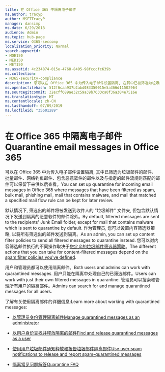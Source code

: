 ```yaml
---
title: 在 Office 365 中隔离电子邮件
ms.author: tracyp
author: MSFTTracyP
manager: dansimp
ms.date: 6/29/2018
audience: Admin
ms.topic: hub-page
ms.service: O365-seccomp
localization_priority: Normal
search.appverid:
- MOE150
- MED150
- MET150
ms.assetid: 4c234874-015e-4768-8495-98fcccfc639b
ms.collection:
- M365-security-compliance
description: 您可以在 Office 365 中为传入电子邮件设置隔离, 在其中已被筛选为垃圾邮件、批量、网络钓鱼邮件和恶意软件的传入电子邮件可以保留下来供以后查看。
ms.openlocfilehash: 512f6caa937b2abd083350015e5a366d11502964
ms.sourcegitcommit: 32ecff689ae32c59a39b7633ca0f36a304e7516e
ms.translationtype: MT
ms.contentlocale: zh-CN
ms.lasthandoff: 07/09/2019
ms.locfileid: "35601289"
---
```

# <a name="quarantine-email-messages-in-office-365"></a><span data-ttu-id="85239-103">在 Office 365 中隔离电子邮件</span><span class="sxs-lookup"><span data-stu-id="85239-103">Quarantine email messages in Office 365</span></span>

<span data-ttu-id="85239-104">可以在 Office 365 中为传入电子邮件设置隔离, 其中已筛选为垃圾邮件的邮件、批量邮件、网络钓鱼邮件、包含恶意软件的邮件以及与指定的邮件流规则匹配的邮件可以保留下来供以后查看。</span><span class="sxs-lookup"><span data-stu-id="85239-104">You can set up quarantine for incoming email messages in Office 365 where messages that have been filtered as spam, bulk mail, phishing mail, mail that contains malware, and mail that matched a specified mail flow rule can be kept for later review.</span></span>
  
<span data-ttu-id="85239-105">默认情况下, 筛选出的邮件将被发送到收件人的 "垃圾邮件" 文件夹, 但包含默认情况下发送到隔离的恶意软件的邮件除外。</span><span class="sxs-lookup"><span data-stu-id="85239-105">By default, filtered messages are sent to the recipients' Junk Email folder, except for mail that contains malware which is sent to quarantine by default.</span></span> <span data-ttu-id="85239-106">作为管理员, 您可以设置内容筛选器策略, 以将所有筛选出的邮件发送到隔离。</span><span class="sxs-lookup"><span data-stu-id="85239-106">As an admin, you can set up content filter policies to send all filtered messages to quarantine instead.</span></span> <span data-ttu-id="85239-107">您可以对内容筛选邮件执行的不同操作取决于[您定义的垃圾邮件筛选器策略](https://go.microsoft.com/fwlink/?LinkId=799736)。</span><span class="sxs-lookup"><span data-stu-id="85239-107">The different actions that you can take for content-filtered messages depend on the [spam filter policies you've defined](https://go.microsoft.com/fwlink/?LinkId=799736).</span></span>
  
<span data-ttu-id="85239-108">用户和管理员都可以使用隔离邮件。</span><span class="sxs-lookup"><span data-stu-id="85239-108">Both users and admins can work with quarantined messages.</span></span> <span data-ttu-id="85239-109">用户只能在隔离中处理自己的已筛选邮件。</span><span class="sxs-lookup"><span data-stu-id="85239-109">Users can work with just their own filtered messages in quarantine.</span></span> <span data-ttu-id="85239-110">管理员可以搜索和管理所有用户的隔离邮件。</span><span class="sxs-lookup"><span data-stu-id="85239-110">Admins can search for and manage quarantined messages for all users.</span></span>
  
<span data-ttu-id="85239-111">了解有关使用隔离邮件的详细信息:</span><span class="sxs-lookup"><span data-stu-id="85239-111">Learn more about working with quarantined messages:</span></span>
  
- [<span data-ttu-id="85239-112">以管理员身份管理隔离邮件</span><span class="sxs-lookup"><span data-stu-id="85239-112">Manage quarantined messages as an administrator</span></span>](manage-quarantined-messages-and-files.md)
    
- [<span data-ttu-id="85239-113">以用户身份查找并释放隔离的邮件</span><span class="sxs-lookup"><span data-stu-id="85239-113">Find and release quarantined messages as a user</span></span>](find-and-release-quarantined-messages-as-a-user.md)
    
- [<span data-ttu-id="85239-114">使用用户垃圾邮件通知释放和报告垃圾邮件隔离邮件</span><span class="sxs-lookup"><span data-stu-id="85239-114">Use user spam notifications to release and report spam-quarantined messages</span></span>](use-spam-notifications-to-release-and-report-quarantined-messages.md)
    
- [<span data-ttu-id="85239-115">隔离常见问题解答</span><span class="sxs-lookup"><span data-stu-id="85239-115">Quarantine FAQ</span></span>](quarantine-faq.md)
    

